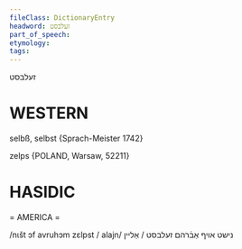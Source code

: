 ```yaml
---
fileClass: DictionaryEntry
headword: זעלבסט
part_of_speech: 
etymology: 
tags: 
---
```

זעלבסט

WESTERN
========

selbß, selbst {Sprach-Meister 1742}

zelps {POLAND, Warsaw, 52211}

HASIDIC
=======
= AMERICA = 

/nɩšt ɔf avruhɔm zɛlpst / alajn/ נישט אויף אַבֿרהם זעלבסט / אַליין